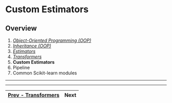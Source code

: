 # Custom Estimators

## Overview
1. [_Object-Oriented Programming (OOP)_](./object-oriented-programming.md)
2. [_Inheritance (OOP)_](./inheritance.md)
3. [_Estimators_](./estimators.md)
4. [_Transformers_](./transformers)
5. **Custom Estimators**
6. Pipeline
7. Common Scikit-learn modules

---



---
| [Prev - Transformers](./transformers.md) | Next |
|:-------------------------------------|--------------------:|
